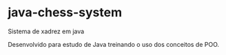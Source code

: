 # java-chess-system
Sistema de xadrez em java

Desenvolvido para estudo de Java treinando o uso dos conceitos de POO.
